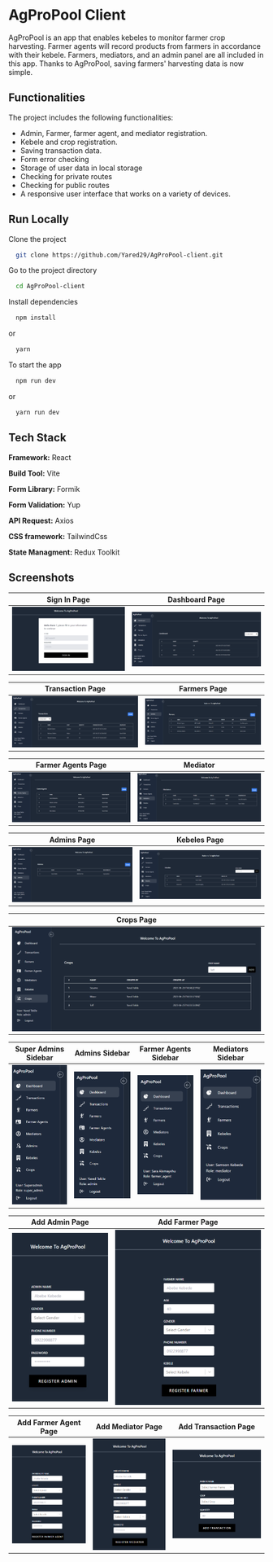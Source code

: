 # AgProPool Client

AgProPool is an app that enables kebeles to monitor farmer crop harvesting. Farmer agents will record products from farmers in accordance with their kebele. Farmers, mediators, and an admin panel are all included in this app. Thanks to AgProPool, saving farmers' harvesting data is now simple.

## Functionalities

The project includes the following functionalities:

- Admin, Farmer, farmer agent, and mediator registration.
- Kebele and crop registration.
- Saving transaction data.
- Form error checking
- Storage of user data in local storage
- Checking for private routes
- Checking for public routes
- A responsive user interface that works on a variety of devices.

## Run Locally

Clone the project

```bash
  git clone https://github.com/Yared29/AgProPool-client.git
```

Go to the project directory

```bash
  cd AgProPool-client
```

Install dependencies

```bash
  npm install
```

or

```bash
  yarn
```

To start the app

```bash
  npm run dev
```

or

```bash
  yarn run dev
```

## Tech Stack

**Framework:** React

**Build Tool:** Vite

**Form Library:** Formik

**Form Validation:** Yup

**API Request:** Axios

**CSS framework:** TailwindCss

**State Managment:** Redux Toolkit

## Screenshots

| Sign In Page                                        | Dashboard Page                                         |
| --------------------------------------------------- | ------------------------------------------------------ |
| ![Image 1 Description](screenshots/signin-page.png) | ![Image 2 Description](screenshots/dashboard-page.png) |

| Transaction Page                                          | Farmers Page                                         |
| --------------------------------------------------------- | ---------------------------------------------------- |
| ![Image 1 Description](screenshots/transactions-page.png) | ![Image 2 Description](screenshots/farmers-page.png) |

| Farmer Agents Page                                         | Mediator                                              |
| ---------------------------------------------------------- | ----------------------------------------------------- |
| ![Image 1 Description](screenshots/farmer-agents-page.png) | ![Image 2 Description](screenshots/mediator-page.png) |

| Admins Page                                         | Kebeles Page                                         |
| --------------------------------------------------- | ---------------------------------------------------- |
| ![Image 1 Description](screenshots/admins-page.png) | ![Image 2 Description](screenshots/kebeles-page.png) |

| Crops Page                                         |
| -------------------------------------------------- |
| ![Image 1 Description](screenshots/crops-page.png) |

| Super Admins Sidebar                                        | Admins Sidebar                                        | Farmer Agents Sidebar                                         | Mediators Sidebar                                        |
| ----------------------------------------------------------- | ----------------------------------------------------- | ------------------------------------------------------------- | -------------------------------------------------------- |
| ![Image 1 Description](screenshots/super-admin-sidebar.png) | ![Image 2 Description](screenshots/admin-sidebar.png) | ![Image 2 Description](screenshots/farmer-agents-sidebar.png) | ![Image 2 Description](screenshots/mediator-sidebar.png) |

| Add Admin Page                                         | Add Farmer Page                                         |
| ------------------------------------------------------ | ------------------------------------------------------- |
| ![Image 1 Description](screenshots/add-admin-page.png) | ![Image 2 Description](screenshots/add-farmer-page.png) |

| Add Farmer Agent Page                                         | Add Mediator Page                                         | Add Transaction Page                                         |
| ------------------------------------------------------------- | --------------------------------------------------------- | ------------------------------------------------------------ |
| ![Image 1 Description](screenshots/add-farmer-agent-page.png) | ![Image 2 Description](screenshots/add-mediator-page.png) | ![Image 1 Description](screenshots/add-transaction-page.png) |
